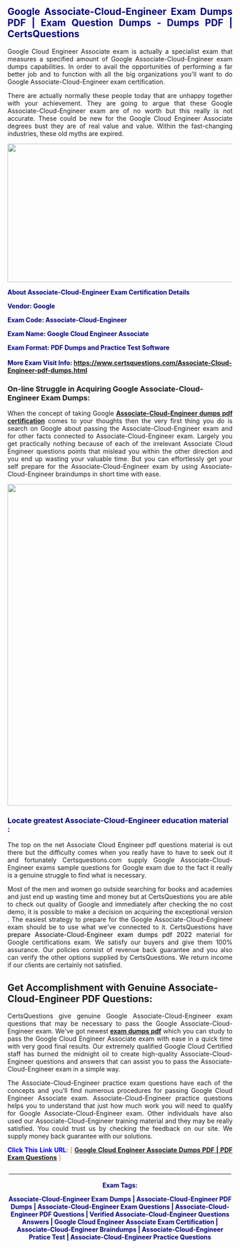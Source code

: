 <h2 style="text-align: justify;"><span style="color: #000080;">Google Associate-Cloud-Engineer Exam Dumps PDF | Exam Question Dumps - Dumps PDF | CertsQuestions</span></h2>
<p style="text-align: justify;">Google Cloud Engineer Associate exam is actually a specialist exam that measures a specified amount of Google  Associate-Cloud-Engineer exam dumps capabilities. In order to avail the opportunities of performing a far better job and to function with all the big organizations you'll want to do Google Associate-Cloud-Engineer exam certification.</p>
<p style="text-align: justify;">There are actually normally these people today that are unhappy together with your achievement. They are going to argue that these Google  Associate-Cloud-Engineer exam are of no worth but this really is not accurate. These could be new for the Google Cloud Engineer Associate degrees bust they are of real value and value. Within the fast-changing industries, these old myths are expired.</p>
<p><img style="display: block; margin-left: auto; margin-right: auto;" src="https://i.imgur.com/eaP4ae9.png" width="840" height="310" /></p>
<p><span style="color: #000080;"><strong>About Associate-Cloud-Engineer Exam Certification Details</strong></span></p>
<p><span style="color: #000080;"><strong>Vendor: Google<br /></strong></span></p>
<p><span style="color: #000080;"><strong>Exam Code: Associate-Cloud-Engineer</strong></span></p>
<p><span style="color: #000080;"><strong>Exam Name: Google Cloud Engineer Associate</strong></span></p>
<p><span style="color: #000080;"><strong>Exam Format: PDF Dumps and Practice Test Software<br /><br />More Exam Visit Info: <span style="color: #ff6600;"><a href="https://www.certsquestions.com/Associate-Cloud-Engineer-pdf-dumps.html">https://www.certsquestions.com/Associate-Cloud-Engineer-pdf-dumps.html</a></span></strong></span></p>
<h3>On-line Struggle in Acquiring Google Associate-Cloud-Engineer Exam Dumps:</h3>
<p style="text-align: justify;">When the concept of taking Google <a href="https://www.certsquestions.com/Associate-Cloud-Engineer-pdf-dumps.html"><strong> Associate-Cloud-Engineer dumps pdf certification</strong></a> comes to your thoughts then the very first thing you do is search on Google about passing the Associate-Cloud-Engineer exam and for other facts connected to Associate-Cloud-Engineer exam. Largely you get practically nothing because of each of the irrelevant Associate Cloud Engineer questions points that mislead you within the other direction and you end up wasting your valuable time. But you can effortlessly get your self prepare for the Associate-Cloud-Engineer exam by using Associate-Cloud-Engineer braindumps in short time with ease.</p>
<p><a href="https://www.certsquestions.com/Associate-Cloud-Engineer-pdf-dumps.html"><img style="display: block; margin-left: auto; margin-right: auto;" src="https://i.imgur.com/pxhoKQ2.png" width="720" /></a></p>
<h3><span style="color: #000080;">Locate greatest  Associate-Cloud-Engineer education material :</span></h3>
<p style="text-align: justify;">The top on the net Associate Cloud Engineer pdf questions material is out there but the difficulty comes when you really have to have to seek out it and fortunately Certsquestions.com supply Google Associate-Cloud-Engineer exams sample questions for Google  exam due to the fact it really is a genuine struggle to find what is necessary.</p>
<p style="text-align: justify;">Most of the men and women go outside searching for books and academies and just end up wasting time and money but at CertsQuestions you are able to check out quality of Google  and immediately after checking the no cost demo, it is possible to make a decision on acquiring the exceptional version . The easiest strategy to prepare for the Google Associate-Cloud-Engineer exam should be to use what we've connected to it. CertsQuestions have <span style="color: #000000;">prepare Associate-Cloud-Engineer exam dumps pdf 2022</span> material for Google certifications exam. We satisfy our buyers and give them 100% assurance. Our policies consist of revenue back guarantee and you also can verify the other options supplied by CertsQuestions. We return income if our clients are certainly not satisfied.</p>
<h2>Get Accomplishment with Genuine Associate-Cloud-Engineer PDF Questions:</h2>
<p style="text-align: justify;">CertsQuestions give genuine Google Associate-Cloud-Engineer exam questions that may be necessary to pass the Google  Associate-Cloud-Engineer exam. We've got newest<strong>&nbsp;<a href="https://www.certsquestions.com/">exam dumps pdf</a></strong>&nbsp;which you can study to pass the Google Cloud Engineer Associate exam with ease in a quick time with very good final results. Our extremely qualified Google Cloud Certified staff has burned the midnight oil to create high-quality Associate-Cloud-Engineer questions and answers that can assist you to pass the Associate-Cloud-Engineer exam in a simple way.</p>
<p style="text-align: justify;">The Associate-Cloud-Engineer practice exam questions have each of the concepts and you'll find numerous procedures for passing Google Cloud Engineer Associate exam. Associate-Cloud-Engineer practice questions helps you to understand that just how much work you will need to qualify for Google  Associate-Cloud-Engineer exam. Other individuals have also used our Associate-Cloud-Engineer training material and they may be really satisfied. You could trust us by checking the feedback on our site. We supply money back guarantee with our solutions.</p>
<p style="text-align: justify;"><span style="color: #0000ff;"><strong>Click This Link URL</strong>:</span> <span style="color: #ff6600;">[ <strong><a href="https://www.certsquestions.com/google-cloud-certified-certification.html">Google Cloud Engineer Associate Dumps PDF | PDF Exam Questions</a></strong> ]</span></p>
<p style="text-align: center;">______________________________________________________________________________</p>
<p style="text-align: center;"><span style="color: #000080;"><strong>Exam Tags:</strong></span></p>
<p style="text-align: center;"><span style="color: #000080;"><strong>Associate-Cloud-Engineer Exam Dumps | Associate-Cloud-Engineer PDF Dumps | Associate-Cloud-Engineer Exam Questions | Associate-Cloud-Engineer PDF Questions | Verified Associate-Cloud-Engineer Questions Answers | Google Cloud Engineer Associate Exam Certification | Associate-Cloud-Engineer Braindumps | Associate-Cloud-Engineer Pratice Test | Associate-Cloud-Engineer Practice Questions</strong></span></p>
